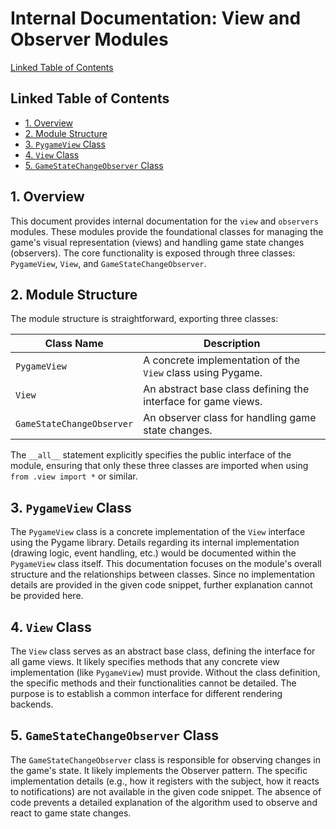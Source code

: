# Internal Documentation: View and Observer Modules

[Linked Table of Contents](#linked-table-of-contents)

## Linked Table of Contents

* [1. Overview](#1-overview)
* [2. Module Structure](#2-module-structure)
* [3. `PygameView` Class](#3-pygameview-class)
* [4. `View` Class](#4-view-class)
* [5. `GameStateChangeObserver` Class](#5-gamestatechangeobserver-class)


## 1. Overview

This document provides internal documentation for the `view` and `observers` modules.  These modules provide the foundational classes for managing the game's visual representation (views) and handling game state changes (observers). The core functionality is exposed through three classes: `PygameView`, `View`, and `GameStateChangeObserver`.


## 2. Module Structure

The module structure is straightforward, exporting three classes:

| Class Name             | Description                                                              |
|------------------------|--------------------------------------------------------------------------|
| `PygameView`           | A concrete implementation of the `View` class using Pygame.             |
| `View`                 | An abstract base class defining the interface for game views.           |
| `GameStateChangeObserver` | An observer class for handling game state changes.                     |


The `__all__` statement explicitly specifies the public interface of the module, ensuring that only these three classes are imported when using `from .view import *` or similar.


## 3. `PygameView` Class

The `PygameView` class is a concrete implementation of the `View` interface using the Pygame library.  Details regarding its internal implementation (drawing logic, event handling, etc.) would be documented within the `PygameView` class itself.  This documentation focuses on the module's overall structure and the relationships between classes.  Since no implementation details are provided in the given code snippet, further explanation cannot be provided here.


## 4. `View` Class

The `View` class serves as an abstract base class, defining the interface for all game views.  It likely specifies methods that any concrete view implementation (like `PygameView`) must provide.  Without the class definition, the specific methods and their functionalities cannot be detailed.  The purpose is to establish a common interface for different rendering backends.


## 5. `GameStateChangeObserver` Class

The `GameStateChangeObserver` class is responsible for observing changes in the game's state. It likely implements the Observer pattern. The specific implementation details (e.g., how it registers with the subject, how it reacts to notifications) are not available in the given code snippet.  The absence of code prevents a detailed explanation of the algorithm used to observe and react to game state changes.
